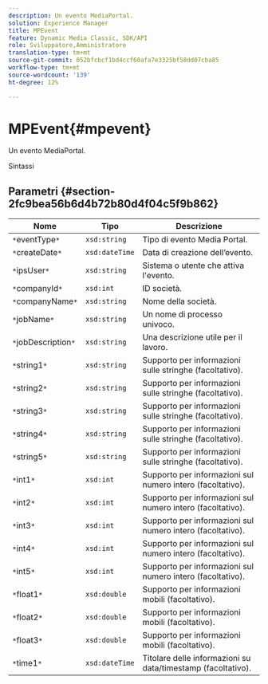 ```yaml
---
description: Un evento MediaPortal.
solution: Experience Manager
title: MPEvent
feature: Dynamic Media Classic, SDK/API
role: Sviluppatore,Amministratore
translation-type: tm+mt
source-git-commit: 052bfcbcf1bd4ccf60afa7e3325bf58dd07cba85
workflow-type: tm+mt
source-wordcount: '139'
ht-degree: 12%

---
```



# MPEvent{#mpevent}

Un evento MediaPortal.

Sintassi

## Parametri {#section-2fc9bea56b6d4b72b80d4f04c5f9b862}

| Nome | Tipo | Descrizione |
|---|---|---|
| `*`eventType`*` | `xsd:string` | Tipo di evento Media Portal. |
| `*`createDate`*` | `xsd:dateTime` | Data di creazione dell’evento. |
| `*`ipsUser`*` | `xsd:string` | Sistema o utente che attiva l&#39;evento. |
| `*`companyId`*` | `xsd:int` | ID società. |
| `*`companyName`*` | `xsd:string` | Nome della società. |
| `*`jobName`*` | `xsd:string` | Un nome di processo univoco. |
| `*`jobDescription`*` | `xsd:string` | Una descrizione utile per il lavoro. |
| `*`string1`*` | `xsd:string` | Supporto per informazioni sulle stringhe (facoltativo). |
| `*`string2`*` | `xsd:string` | Supporto per informazioni sulle stringhe (facoltativo). |
| `*`string3`*` | `xsd:string` | Supporto per informazioni sulle stringhe (facoltativo). |
| `*`string4`*` | `xsd:string` | Supporto per informazioni sulle stringhe (facoltativo). |
| `*`string5`*` | `xsd:string` | Supporto per informazioni sulle stringhe (facoltativo). |
| `*`int1`*` | `xsd:int` | Supporto per informazioni sul numero intero (facoltativo). |
| `*`int2`*` | `xsd:int` | Supporto per informazioni sul numero intero (facoltativo). |
| `*`int3`*` | `xsd:int` | Supporto per informazioni sul numero intero (facoltativo). |
| `*`int4`*` | `xsd:int` | Supporto per informazioni sul numero intero (facoltativo). |
| `*`int5`*` | `xsd:int` | Supporto per informazioni sul numero intero (facoltativo). |
| `*`float1`*` | `xsd:double` | Supporto per informazioni mobili (facoltativo). |
| `*`float2`*` | `xsd:double` | Supporto per informazioni mobili (facoltativo). |
| `*`float3`*` | `xsd:double` | Supporto per informazioni mobili (facoltativo). |
| `*`time1`*` | `xsd:dateTime` | Titolare delle informazioni su data/timestamp (facoltativo). |

